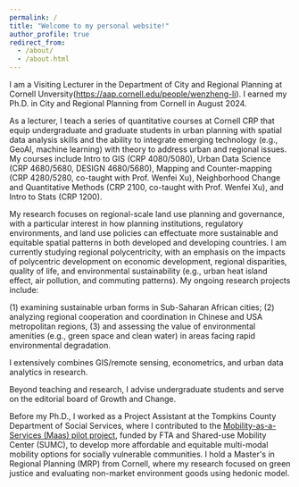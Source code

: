 ```yaml
---
permalink: /
title: "Welcome to my personal website!"
author_profile: true
redirect_from: 
  - /about/
  - /about.html
---
```


I am a Visiting Lecturer in the Department of City and Regional Planning at Cornell Unversity(https://aap.cornell.edu/people/wenzheng-li). I earned my Ph.D. in City and Regional Planning from Cornell in August 2024.

As a lecturer, I teach a series of quantitative courses at Cornell CRP that equip undergraduate and graduate students in urban planning with spatial data analysis skills and the ability to integrate emerging technology (e.g., GeoAI, machine learning) with theory to address urban and regional issues. My courses include Intro to GIS (CRP 4080/5080), Urban Data Science (CRP 4680/5680, DESIGN 4680/5680), Mapping and Counter-mapping (CRP 4280/5280, co-taught with Prof. Wenfei Xu), Neighborhood Change and Quantitative Methods (CRP 2100, co-taught with Prof. Wenfei Xu), and Intro to Stats (CRP 1200). 

My research focuses on regional-scale land use planning and governance, with a particular interest in how planning institutions, regulatory environments, and land use policies can effectuate more sustainable and equitable spatial patterns in both developed and developing countries. I am currently studying regional polycentricity, with an emphasis on the impacts of polycentric development on economic development, regional disparities, quality of life, and environmental sustainability (e.g., urban heat island effect, air pollution, and commuting patterns). My ongoing research projects include:  

(1) examining sustainable urban forms in Sub-Saharan African cities; 
(2) analyzing regional cooperation and coordination in Chinese and USA metropolitan regions, 
(3) and assessing the value of environmental amenities (e.g., green space and clean water) in areas facing rapid environmental degradation. 

I extensively combines GIS/remote sensing, econometrics, and urban data analytics in research.

Beyond teaching and research, I advise undergraduate students and serve on the editorial board of Growth and Change.

Before my Ph.D., I worked as a Project Assistant at the Tompkins County Department of Social Services, where I contributed to the [Mobility-as-a-Services (Maas) pilot project](https://learn.sharedusemobilitycenter.org/wp-content/uploads/Tompkins__SUMC_MOD-On-Ramp-Program-Lessons-Learned-Webinar_June-23-2020.pdf), funded by FTA and Shared-use Mobility Center (SUMC), to develop more affordable and equitable multi-modal mobility options for socially vulnerable communities. I hold a Master's in Regional Planning (MRP) from Cornell, where my research focused on green justice and evaluating non-market environment goods using hedonic model.
